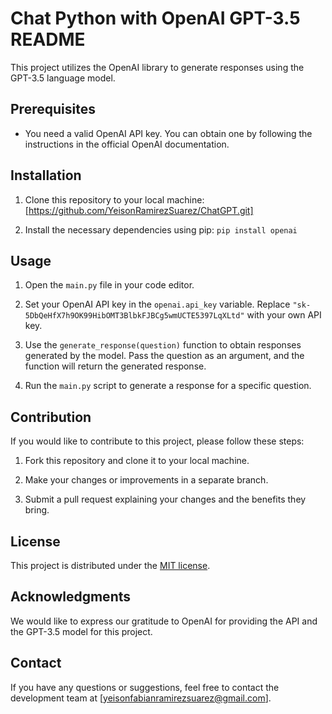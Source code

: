 # Chat Python with OpenAI GPT-3.5 README

This project utilizes the OpenAI library to generate responses using the GPT-3.5 language model.

## Prerequisites

- You need a valid OpenAI API key. You can obtain one by following the instructions in the official OpenAI documentation.

## Installation

1. Clone this repository to your local machine: [https://github.com/YeisonRamirezSuarez/ChatGPT.git]

2. Install the necessary dependencies using pip: `pip install openai`

## Usage

1. Open the `main.py` file in your code editor.

2. Set your OpenAI API key in the `openai.api_key` variable. Replace `"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"` with your own API key.

3. Use the `generate_response(question)` function to obtain responses generated by the model. Pass the question as an argument, and the function will return the generated response.

4. Run the `main.py` script to generate a response for a specific question.

## Contribution

If you would like to contribute to this project, please follow these steps:

1. Fork this repository and clone it to your local machine.

2. Make your changes or improvements in a separate branch.

3. Submit a pull request explaining your changes and the benefits they bring.

## License

This project is distributed under the [MIT license](LICENSE).

## Acknowledgments

We would like to express our gratitude to OpenAI for providing the API and the GPT-3.5 model for this project.

## Contact

If you have any questions or suggestions, feel free to contact the development team at [yeisonfabianramirezsuarez@gmail.com].
